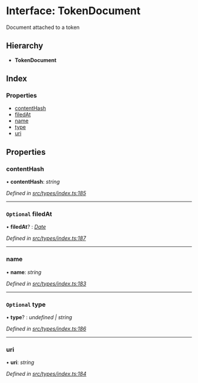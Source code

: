 # Interface: TokenDocument

Document attached to a token

## Hierarchy

* **TokenDocument**

## Index

### Properties

* [contentHash](tokendocument.md#contenthash)
* [filedAt](tokendocument.md#optional-filedat)
* [name](tokendocument.md#name)
* [type](tokendocument.md#optional-type)
* [uri](tokendocument.md#uri)

## Properties

###  contentHash

• **contentHash**: *string*

*Defined in [src/types/index.ts:185](https://github.com/PolymathNetwork/polymesh-sdk/blob/7362b318/src/types/index.ts#L185)*

___

### `Optional` filedAt

• **filedAt**? : *[Date](../enums/transactionargumenttype.md#date)*

*Defined in [src/types/index.ts:187](https://github.com/PolymathNetwork/polymesh-sdk/blob/7362b318/src/types/index.ts#L187)*

___

###  name

• **name**: *string*

*Defined in [src/types/index.ts:183](https://github.com/PolymathNetwork/polymesh-sdk/blob/7362b318/src/types/index.ts#L183)*

___

### `Optional` type

• **type**? : *undefined | string*

*Defined in [src/types/index.ts:186](https://github.com/PolymathNetwork/polymesh-sdk/blob/7362b318/src/types/index.ts#L186)*

___

###  uri

• **uri**: *string*

*Defined in [src/types/index.ts:184](https://github.com/PolymathNetwork/polymesh-sdk/blob/7362b318/src/types/index.ts#L184)*
